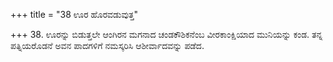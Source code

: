 +++
title = "38 ಊರ ಹೊರವಡುವುತ್ತ"

+++
38. ಊರನ್ನು ಬಿಡುತ್ತಲೇ ಆಂಗಿರನ ಮಗನಾದ ಚಂಡಕೌಶಿಕನೆಂಬ ವೀರಕಾಂಕ್ಷಿಯಾದ ಮುನಿಯನ್ನು ಕಂಡ. ತನ್ನ ಪತ್ನಿಯರೊಡನೆ ಅವನ ಪಾದಗಳಿಗೆ ನಮಸ್ಕರಿಸಿ ಆಶೀರ್ವಾದವನ್ನು ಪಡೆದ.